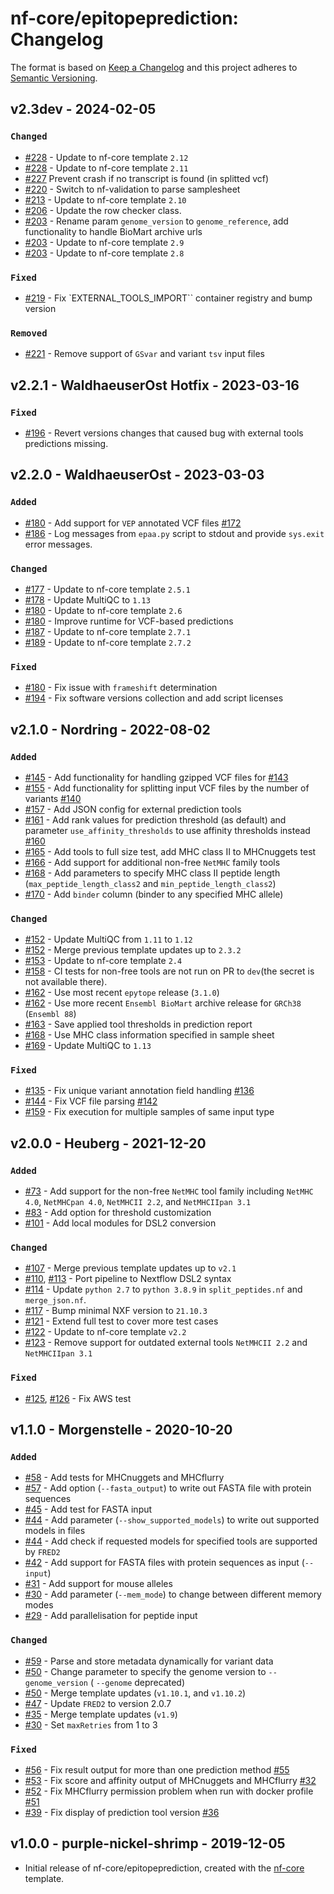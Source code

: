 # nf-core/epitopeprediction: Changelog

The format is based on [Keep a Changelog](https://keepachangelog.com/en/1.0.0/)
and this project adheres to [Semantic Versioning](https://semver.org/spec/v2.0.0.html).

## v2.3dev - 2024-02-05

### `Changed`

- [#228](https://github.com/nf-core/epitopeprediction/pull/228) - Update to nf-core template `2.12`
- [#228](https://github.com/nf-core/epitopeprediction/pull/228) - Update to nf-core template `2.11`
- [#227](https://github.com/nf-core/epitopeprediction/pull/227) Prevent crash if no transcript is found (in splitted vcf)
- [#220](https://github.com/nf-core/epitopeprediction/pull/220) - Switch to nf-validation to parse samplesheet
- [#213](https://github.com/nf-core/epitopeprediction/pull/203) - Update to nf-core template `2.10`
- [#206](https://github.com/nf-core/epitopeprediction/issues/206) - Update the row checker class.
- [#203](https://github.com/nf-core/epitopeprediction/pull/203) - Rename param `genome_version` to `genome_reference`, add functionality to handle BioMart archive urls
- [#203](https://github.com/nf-core/epitopeprediction/pull/203) - Update to nf-core template `2.9`
- [#203](https://github.com/nf-core/epitopeprediction/pull/203) - Update to nf-core template `2.8`

### `Fixed`

- [#219](https://github.com/nf-core/epitopeprediction/pull/219) - Fix `EXTERNAL_TOOLS_IMPORT`` container registry and bump version

### `Removed`

- [#221](https://github.com/nf-core/epitopeprediction/pull/221) - Remove support of `GSvar` and variant `tsv` input files

## v2.2.1 - WaldhaeuserOst Hotfix - 2023-03-16

### `Fixed`

- [#196](https://github.com/nf-core/epitopeprediction/pull/196) - Revert versions changes that caused bug with external tools predictions missing.

## v2.2.0 - WaldhaeuserOst - 2023-03-03

### `Added`

- [#180](https://github.com/nf-core/epitopeprediction/pull/180) - Add support for `VEP` annotated VCF files [#172](https://github.com/nf-core/epitopeprediction/issues/172)
- [#186](https://github.com/nf-core/epitopeprediction/pull/186) - Log messages from `epaa.py` script to stdout and provide `sys.exit` error messages.

### `Changed`

- [#177](https://github.com/nf-core/epitopeprediction/pull/177) - Update to nf-core template `2.5.1`
- [#178](https://github.com/nf-core/epitopeprediction/pull/178) - Update MultiQC to `1.13`
- [#180](https://github.com/nf-core/epitopeprediction/pull/180) - Update to nf-core template `2.6`
- [#180](https://github.com/nf-core/epitopeprediction/pull/180) - Improve runtime for VCF-based predictions
- [#187](https://github.com/nf-core/epitopeprediction/pull/187) - Update to nf-core template `2.7.1`
- [#189](https://github.com/nf-core/epitopeprediction/pull/189) - Update to nf-core template `2.7.2`

### `Fixed`

- [#180](https://github.com/nf-core/epitopeprediction/pull/180) - Fix issue with `frameshift` determination
- [#194](https://github.com/nf-core/epitopeprediction/pull/194) - Fix software versions collection and add script licenses

## v2.1.0 - Nordring - 2022-08-02

### `Added`

- [#145](https://github.com/nf-core/epitopeprediction/pull/145) - Add functionality for handling gzipped VCF files for [#143](https://github.com/nf-core/epitopeprediction/issues/143)
- [#155](https://github.com/nf-core/epitopeprediction/pull/155) - Add functionality for splitting input VCF files by the number of variants [#140](https://github.com/nf-core/epitopeprediction/issues/140)
- [#157](https://github.com/nf-core/epitopeprediction/pull/157) - Add JSON config for external prediction tools
- [#161](https://github.com/nf-core/epitopeprediction/pull/161) - Add rank values for prediction threshold (as default) and parameter `use_affinity_thresholds` to use affinity thresholds instead [#160](https://github.com/nf-core/epitopeprediction/issues/160)
- [#165](https://github.com/nf-core/epitopeprediction/pull/165) - Add tools to full size test, add MHC class II to MHCnuggets test
- [#166](https://github.com/nf-core/epitopeprediction/pull/166) - Add support for additional non-free `NetMHC` family tools
- [#168](https://github.com/nf-core/epitopeprediction/pull/168) - Add parameters to specify MHC class II peptide length (`max_peptide_length_class2` and `min_peptide_length_class2`)
- [#170](https://github.com/nf-core/epitopeprediction/pull/170) - Add `binder` column (binder to any specified MHC allele)

### `Changed`

- [#152](https://github.com/nf-core/epitopeprediction/pull/152) - Update MultiQC from `1.11` to `1.12`
- [#152](https://github.com/nf-core/epitopeprediction/pull/152) - Merge previous template updates up to `2.3.2`
- [#153](https://github.com/nf-core/epitopeprediction/pull/153) - Update to nf-core template `2.4`
- [#158](https://github.com/nf-core/epitopeprediction/pull/158) - CI tests for non-free tools are not run on PR to `dev`(the secret is not available there).
- [#162](https://github.com/nf-core/epitopeprediction/pull/162) - Use most recent `epytope` release (`3.1.0`)
- [#162](https://github.com/nf-core/epitopeprediction/pull/162) - Use more recent `Ensembl BioMart` archive release for `GRCh38` (`Ensembl 88`)
- [#163](https://github.com/nf-core/epitopeprediction/pull/163) - Save applied tool thresholds in prediction report
- [#168](https://github.com/nf-core/epitopeprediction/pull/168) - Use MHC class information specified in sample sheet
- [#169](https://github.com/nf-core/epitopeprediction/pull/169) - Update MultiQC to `1.13`

### `Fixed`

- [#135](https://github.com/nf-core/epitopeprediction/pull/135) - Fix unique variant annotation field handling [#136](https://github.com/nf-core/epitopeprediction/issues/136)
- [#144](https://github.com/nf-core/epitopeprediction/pull/144) - Fix VCF file parsing [#142](https://github.com/nf-core/epitopeprediction/issues/142)
- [#159](https://github.com/nf-core/epitopeprediction/pull/159) - Fix execution for multiple samples of same input type

## v2.0.0 - Heuberg - 2021-12-20

### `Added`

- [#73](https://github.com/nf-core/epitopeprediction/pull/73) - Add support for the non-free `NetMHC` tool family including `NetMHC 4.0`, `NetMHCpan 4.0`, `NetMHCII 2.2`, and `NetMHCIIpan 3.1`
- [#83](https://github.com/nf-core/epitopeprediction/pull/83) - Add option for threshold customization
- [#101](https://github.com/nf-core/epitopeprediction/pull/101) - Add local modules for DSL2 conversion

### `Changed`

- [#107](https://github.com/nf-core/epitopeprediction/pull/107) - Merge previous template updates up to `v2.1`
- [#110](https://github.com/nf-core/epitopeprediction/pull/110), [#113](https://github.com/nf-core/epitopeprediction/pull/113) - Port pipeline to Nextflow DSL2 syntax
- [#114](https://github.com/nf-core/epitopeprediction/pull/114) - Update `python 2.7` to `python 3.8.9` in `split_peptides.nf` and `merge_json.nf`.
- [#117](https://github.com/nf-core/epitopeprediction/pull/117) - Bump minimal NXF version to `21.10.3`
- [#121](https://github.com/nf-core/epitopeprediction/pull/121) - Extend full test to cover more test cases
- [#122](https://github.com/nf-core/epitopeprediction/pull/122) - Update to nf-core template `v2.2`
- [#123](https://github.com/nf-core/epitopeprediction/pull/123) - Remove support for outdated external tools `NetMHCII 2.2` and `NetMHCIIpan 3.1`

### `Fixed`

- [#125](https://github.com/nf-core/epitopeprediction/pull/125), [#126](https://github.com/nf-core/epitopeprediction/pull/126) - Fix AWS test

## v1.1.0 - Morgenstelle - 2020-10-20

### `Added`

- [#58](https://github.com/nf-core/epitopeprediction/pull/58) - Add tests for MHCnuggets and MHCflurry
- [#57](https://github.com/nf-core/epitopeprediction/pull/57) - Add option (`--fasta_output`) to write out FASTA file with protein sequences
- [#45](https://github.com/nf-core/epitopeprediction/pull/45) - Add test for FASTA input
- [#44](https://github.com/nf-core/epitopeprediction/pull/44) - Add parameter (`--show_supported_models`) to write out supported models in files
- [#44](https://github.com/nf-core/epitopeprediction/pull/44) - Add check if requested models for specified tools are supported by `FRED2`
- [#42](https://github.com/nf-core/epitopeprediction/pull/42) - Add support for FASTA files with protein sequences as input (`--input`)
- [#31](https://github.com/nf-core/epitopeprediction/pull/31) - Add support for mouse alleles
- [#30](https://github.com/nf-core/epitopeprediction/pull/30) - Add parameter (`--mem_mode`) to change between different memory modes
- [#29](https://github.com/nf-core/epitopeprediction/pull/29) - Add parallelisation for peptide input

### `Changed`

- [#59](https://github.com/nf-core/epitopeprediction/pull/59) - Parse and store metadata dynamically for variant data
- [#50](https://github.com/nf-core/epitopeprediction/pull/50) - Change parameter to specify the genome version to `--genome_version` ( `--genome` deprecated)
- [#50](https://github.com/nf-core/epitopeprediction/pull/50) - Merge template updates (`v1.10.1`, and `v1.10.2`)
- [#47](https://github.com/nf-core/epitopeprediction/pull/47) - Update `FRED2` to version 2.0.7
- [#35](https://github.com/nf-core/epitopeprediction/pull/35) - Merge template updates (`v1.9`)
- [#30](https://github.com/nf-core/epitopeprediction/pull/30) - Set `maxRetries` from 1 to 3

### `Fixed`

- [#56](https://github.com/nf-core/epitopeprediction/pull/56) - Fix result output for more than one prediction method [#55](https://github.com/nf-core/epitopeprediction/issues/55)
- [#53](https://github.com/nf-core/epitopeprediction/pull/53) - Fix score and affinity output of MHCnuggets and MHCflurry [#32](https://github.com/nf-core/epitopeprediction/issues/32)
- [#52](https://github.com/nf-core/epitopeprediction/pull/52) - Fix MHCflurry permission problem when run with docker profile [#51](https://github.com/nf-core/epitopeprediction/issues/51)
- [#39](https://github.com/nf-core/epitopeprediction/pull/39) - Fix display of prediction tool version [#36](https://github.com/nf-core/epitopeprediction/issues/36)

## v1.0.0 - purple-nickel-shrimp - 2019-12-05

- Initial release of nf-core/epitopeprediction, created with the [nf-core](http://nf-co.re/) template.
